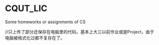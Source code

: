 # CQUT_LIC
Some homeworks or assignments of CS

//只上传了部分还保存在电脑里的代码，基本上大三以前作业或是Project，由于电脑被格式化过都不复存在了。
